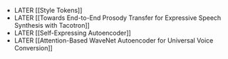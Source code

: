 - LATER [[Style Tokens]]
- LATER [[Towards End-to-End Prosody Transfer for Expressive Speech Synthesis with Tacotron]]
- LATER [[Self-Expressing Autoencoder]]
- LATER [[Attention-Based WaveNet Autoencoder for Universal Voice Conversion]]